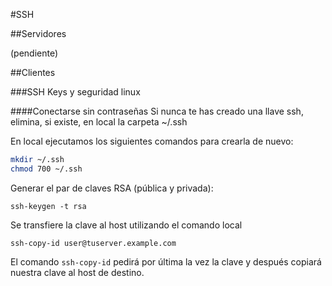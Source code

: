 #SSH

##Servidores

(pendiente)

##Clientes

###SSH Keys y seguridad linux

####Conectarse sin contraseñas
Si nunca te has creado una llave ssh, elimina, si existe, en local la carpeta ~/.ssh

En local ejecutamos los siguientes comandos para crearla de nuevo:

``` bash
mkdir ~/.ssh
chmod 700 ~/.ssh
```

Generar el par de claves RSA (pública y privada):

`ssh-keygen -t rsa`

Se transfiere la clave al host utilizando el comando local

`ssh-copy-id user@tuserver.example.com`

El comando `ssh-copy-id` pedirá por última la vez la clave y después copiará nuestra clave al host de destino.

